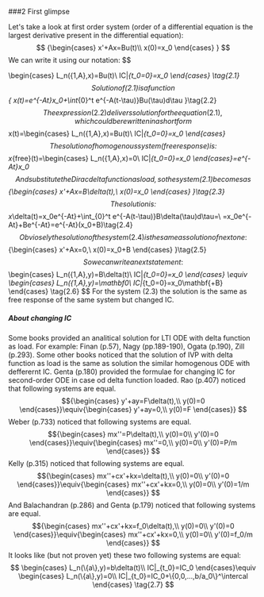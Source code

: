 ###2 First glimpse

Let's take a look at first order system
(order of a differential equation is the largest derivative present in the differential equation):
$$
{\begin{cases}
x'+Ax=Bu(t)\\
x(0)=x_0
\end{cases}
}
$$
We can write it using our notation:
$$

\begin{cases}
L_n(\{1,A\},x)=Bu(t)\\
IC|_{t_0=0}=x_0
\end{cases}
\tag{2.1}
$$
Solution of (2.1) is a function
$$
{
x(t)=e^{-At}x_0+\int_{0}^t e^{-A(t-\tau)}Bu(\tau)d\tau
}\tag{2.2}
$$
The expression (2.2) delivers solution for the equation (2.1), which could be rewritten in a short form
$$
x(t)=\begin{cases}
L_n(\{1,A\},x)=Bu(t)\\
IC|_{t_0=0}=x_0
\end{cases}
$$
The solution of homogenous system (free response) is:
$$
x_{free}(t)=\begin{cases}
L_n(\{1,A\},x)=0\\
IC|_{t_0=0}=x_0
\end{cases}=e^{-At}x_0
$$
And substitute the Dirac delta function as load, so the system (2.1) becomes as
$$
{\begin{cases}
x'+Ax=B\delta(t),\\
x(0)=x_0
\end{cases}
}\tag{2.3}
$$
The solution is:
$$
x_\delta(t)=x_0e^{-At}+\int_{0}^t e^{-A(t-\tau)}B\delta(\tau)d\tau=\\
=x_0e^{-At}+Be^{-At}=e^{-At}(x_0+B)\tag{2.4}
$$
Obviosely the solution of the system (2.4) is the same as solution of next one:
$$
{\begin{cases}
x'+Ax=0,\\
x(0)=x_0+B
\end{cases}
}\tag{2.5}
$$
So we can write a next statement:
$$
\begin{cases}
L_n(\{1,A\},y)=B\delta(t)\\
IC|_{t_0=0}=x_0
\end{cases}
\equiv
\begin{cases}
L_n(\{1,A\},y)=\mathbf0\\
IC|_{t_0=0}=x_0\mathbf{+B}
\end{cases}
\tag{2.6}
$$
For the system (2.3) the solution is the same as free response of the same system but changed IC.
##### About changing IC
Some books provided an analitical solution for LTI ODE with delta function as load. For example: Finan (p.57), Nagy (pp.189-190), Ogata (p.190), Zill (p.293).
Some other books noticed that the solution of IVP with delta function as load is the same as solution the similar homogenous ODE with defferernt IC.
Genta (p.180) provided the formulae for changing IC for second-order ODE in case od delta function loaded. 
Rao (p.407) noticed that following systems are equal.
$${\begin{cases}
y'+ay=F\delta(t),\\
y(0)=0
\end{cases}}\equiv{\begin{cases}
y'+ay=0,\\
y(0)=F
\end{cases}}
$$
Weber (p.733) noticed that following systems are equal.
$${\begin{cases}
mx''=P\delta(t),\\
y(0)=0\\
y'(0)=0
\end{cases}}\equiv{\begin{cases}
mx''=0,\\
y(0)=0\\
y'(0)=P/m
\end{cases}}
$$
Kelly (p.315) noticed that following systems are equal.
$${\begin{cases}
mx''+cx'+kx=\delta(t),\\
y(0)=0\\
y'(0)=0
\end{cases}}\equiv{\begin{cases}
mx''+cx'+kx=0,\\
y(0)=0\\
y'(0)=1/m
\end{cases}}
$$
And Balachandran (p.286) and Genta (p.179) noticed that following systems are equal.
$${\begin{cases}
mx''+cx'+kx=f_0\delta(t),\\
y(0)=0\\
y'(0)=0
\end{cases}}\equiv{\begin{cases}
mx''+cx'+kx=0,\\
y(0)=0\\
y'(0)=f_0/m
\end{cases}}
$$
It looks like (but not proven yet) these two following systems are equal:
$$
\begin{cases}
L_n(\{a\},y)=b\delta(t)\\
IC|_{t_0}=IC_0
\end{cases}\equiv
\begin{cases}
L_n(\{a\},y)=0\\
IC|_{t_0}=IC_0+\{0,0,...,b/a_0\}^\intercal
\end{cases}
\tag{2.7}
$$

